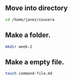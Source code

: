 ## Move into directory 
```sh
cd /home/janez/cousera
```
## Make a folder.
``` sh
mkdir week-2
```
## Make a empty file.
``` sh
touch command-file.md
```